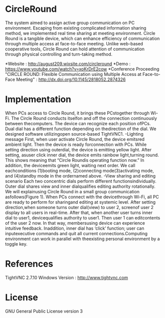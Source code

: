 CircleRound
=====
The system aimed to assign active group communication on PC environment. Escaping from existing complicated information sharing method, we implemented real time sharing at meeting environment. Circle Round is a tangible device, which can enhance efficiency of communication through multiple access at face-to-face meeting. Unlike web-based cooperative tools, Circle Round can hold attention of communication through physical controlling and turn-taking method.

*Website : http://august209.wixsite.com/circleround
*Demo : https://www.youtube.com/watch?v=xoKrDrE2cow
*Conference Proceeding "CIRCLE ROUND: Flexible Communication using Multiple Access at Face-to-Face Meeting"
: http://dx.doi.org/10.1145/2818052.2874326

Implementation
===
When PCs access to Circle Round, it brings these PCstogether through Wi-Fi. The Circle Round conducts itselfon and off the connection continuously between thecomputers. The device can recognize each position ofPCs. Dual dial has a different function depending on thedirection of the dial. We designed software utilizingopen source-based TightVNC1.
-Lighting message
First, when user activate Circle Round, the device emitsred ambient light. Then the device is ready forconnection with PCs. While setting direction using outerdial, the device is emitting yellow light. After setting, asuser click inner dial, the device emits rainbow light,turning round. This shows meaning that “Circle Roundis operating function now.” In addition, the deviceemits green light, waiting next order. We call eachconditions (1)booting mode, (2)connecting mode(3)activating mode, and (4)standby mode in the ordernamed above.
-View sharing and editing scenario
Each two concentric dials perform different functionsindividually. Outer dial shares view and inner dialqualifies editing authority rotationally. We will explainusing Circle Round in a small group communication asfollows(Figure 1). When PCs connect with the devicethrough Wi-Fi, all PC are ready to perform for sharingand editing at systemic level. After setting direction,when someone turns outer dial(view) to user 2, screenof user 2 display to all users in real-time. After that, when another user turns inner dial to user1, devicequalifies authority to user1. Then user 1 can editcontents of the user 2 now. In that way, membersusing device can experience intuitive feedback. Inaddition, inner dial has ‘click’ function; user can inputexecutive commands and quit all current connections.Computing environment can work in parallel with theexisting personal environment by a toggle key.

References
=====
TightVNC 2.7.10 Windows Version 
: http://www.tightvnc.com

License
=====
GNU General Public License version 3
